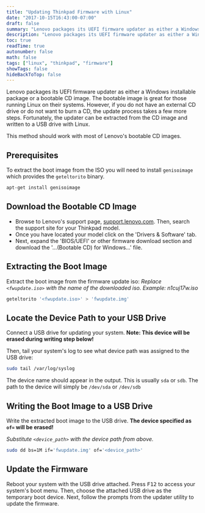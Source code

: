 ```yaml
---
title: "Updating Thinkpad Firmware with Linux"
date: "2017-10-15T16:43:00-07:00"
draft: false
summary: "Lenovo packages its UEFI firmware updater as either a Windows installable package or a bootable CD image. The bootable image is great for those running Linux on their systems. However, if you do not have an external CD drive or do not want to burn a CD, the update process takes a few more steps. Fortunately, the updater can be extracted from the CD image and written to a USB drive with Linux."
description: "Lenovo packages its UEFI firmware updater as either a Windows installable package or a bootable CD image. The bootable image is great for those running Linux on their systems. However, if you do not have an external CD drive or do not want to burn a CD, the update process takes a few more steps. Fortunately, the updater can be extracted from the CD image and written to a USB drive with Linux."
toc: true
readTime: true
autonumber: false
math: false
tags: ["linux", "thinkpad", "firmware"]
showTags: false
hideBackToTop: false
---
```


Lenovo packages its UEFI firmware updater as either a Windows installable package or a bootable CD image. The bootable image is great for those running Linux on their systems. However, if you do not have an external CD drive or do not want to burn a CD, the update process takes a few more steps. Fortunately, the updater can be extracted from the CD image and written to a USB drive with Linux.

This method should work with most of Lenovo's bootable CD images.

## Prerequisites
To extract the boot image from the ISO you will need to install `genisoimage` which provides the `geteltorito` binary.
```bash
apt-get install genisoimage
```

## Download the Bootable CD Image
- Browse to Lenovo's support page, [support.lenovo.com](https://support.lenovo.com). Then, search the support site for your Thinkpad model.
- Once you have located your model click on the 'Drivers & Software' tab.
- Next, expand the 'BIOS/UEFI' or other firmware download section and download the '...(Bootable CD) for Windows...' file.

## Extracting the Boot Image
Extract the boot image from the firmware update iso:
_Replace `<fwupdate.iso>` with the name of the downloaded iso. Example: n1cuj17w.iso_
```bash
geteltorito '<fwupdate.iso>' > 'fwupdate.img'
```

## Locate the Device Path to your USB Drive
Connect a USB drive for updating your system. **Note: This device will be erased during writing step below!**

Then, tail your system's log to see what device path was assigned to the USB drive:
```bash
sudo tail /var/log/syslog
```

The device name should appear in the output. This is usually `sda` or `sdb`. The path to the device will simply be `/dev/sda` or `/dev/sdb`

## Writing the Boot Image to a USB Drive
Write the extracted boot image to the USB drive. **The device specified as `of=` will be erased!**

_Substitute `<device_path>` with the device path from above._
```bash
sudo dd bs=1M if='fwupdate.img' of='<device_path>'
```

## Update the Firmware
Reboot your system with the USB drive attached. Press <kbd>F12</kbd> to access your system's boot menu. Then, choose the attached USB drive as the temporary boot device. Next, follow the prompts from the updater utility to update the firmware.
